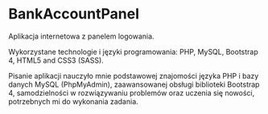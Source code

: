 # BankAccountPanel
Aplikacja internetowa z panelem logowania.

Wykorzystane technologie i języki programowania: PHP, MySQL, Bootstrap 4, HTML5 and CSS3 (SASS).

Pisanie aplikacji nauczyło mnie podstawowej znajomości języka PHP i bazy danych MySQL (PhpMyAdmin), zaawansowanej obsługi biblioteki Bootstrap 4, samodzielności w rozwiązywaniu problemów oraz uczenia się nowości, potrzebnych mi do wykonania zadania.
